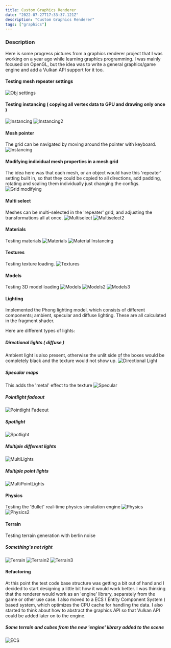 ```yaml
---
title: Custom Graphics Renderer
date: "2022-07-27T17:33:37.121Z"
description: "Custom Graphics Renderer"
tags: ["graphics"]
---
```


### Description
Here is some progress pictures from a graphics renderer project that I was working on a year ago while learning graphics programming. I was mainly focused on OpenGL, but the idea was to write a general graphics/game engine and add a Vulkan API support for it too.

#### Testing mesh repeater settings
![Obj settings](./openGlObjSettings.PNG)

#### Testing instancing ( copying all vertex data to GPU and drawing only once )
![Instancing](./openGLInstancing.PNG)
![Instancing2](./openGLInstancing2.PNG)

#### Mesh pointer
The grid can be navigated by moving around the pointer with keyboard.
![Instancing](./meshPointer.PNG)

#### Modifying individual mesh properties in a mesh grid
The idea here was that each mesh, or an object would have this 'repeater' setting built in, so that they could be copied to all directions, add padding, rotating and scaling them individually just changing the configs. 
![Grid modifying](./separateMeshTransformations.PNG)

#### Multi select
Meshes can be multi-selected in the 'repeater' grid, and adjusting the transformations all at once.
![Multiselect](./multiSelect.PNG)
![Multiselect2](./multiSelectModifying.PNG)

#### Materials
Testing materials
![Materials](./materials.PNG)
![Material Instancing](./materialsWithInstancing.PNG)

#### Textures
Testing texture loading.
![Textures](./cubeStackWithTextures.PNG)

#### Models
Testing 3D model loading
![Models](./modelLoading.PNG)
![Models2](./modelLoading2.PNG)
![Models3](./modelLoading3.PNG)

#### Lighting
Implemented the Phong lighting model, which consists of different components; ambient, specular and diffuse lighting.
These are all calculated in the fragment shader.

Here are different types of lights:

##### Directional lights ( diffuse )
Ambient light is also present, otherwise the unlit side of the boxes would be completely black and the texture would not show up.
![Directional Light](./directionalLight.PNG)

##### Specular maps
This adds the 'metal' effect to the texture
![Specular](./specularMaps.PNG)

##### Pointlight fadeout
![Pointlight Fadeout](./fadeoutPointlight.PNG)

##### Spotlight
![Spotlight](./spotLightSmoothEdges.PNG)

##### Multiple different lights
![MultiLights](./multiLights.PNG)

##### Multiple point lights
![MultiPointLights](./multiplePointLights.PNG)

#### Physics
Testing the 'Bullet' real-time physics simulation engine
![Physics](./integratingPhysicsEngine.PNG)
![Physics2](./integratingPhysicsEngine2.PNG)

#### Terrain
Testing terrain generation with berlin noise

##### Something's not right
![Terrain](./terrainGenerating.PNG)
![Terrain2](./terrainGenerating2.PNG)
![Terrain3](./terrainGenerating3.PNG)


#### Refactoring
At this point the test code base structure was getting a bit out of hand and I decided to start designing a little bit how it would work better. I was thinking that the renderer would work as an 'engine' library, separately from the game or other use case. I also moved to a ECS ( Entity Component System ) based system, which optimizes the CPU cache for handling the data. I also started to think about how to abstract the graphics API so that Vulkan API could be added later on to the engine.

##### Some terrain and cubes from the new 'engine' library added to the scene
![ECS](./refactorECS.png)
